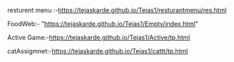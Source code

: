 resturent menu :-https://tejaskarde.github.io/Tejas1/resturantmenu/res.html

FoodWeb:- "https://tejaskarde.github.io/Tejas1/Empty/index.html"

Active Game:-https://tejaskarde.github.io/Tejas1/Active/tp.html


catAssigmnet:-https://tejaskarde.github.io/Tejas1/cattt/tp.html
